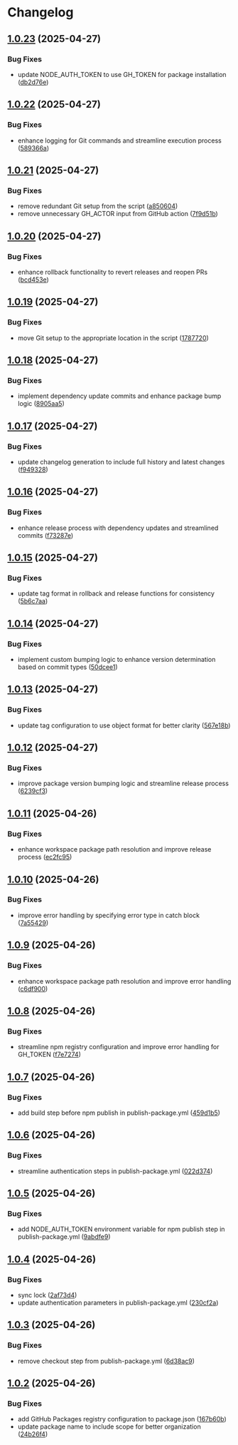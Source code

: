 # Changelog

## [1.0.23](https://github.com/exile-watch/voidstone/compare/v1.0.22...v1.0.23) (2025-04-27)


### Bug Fixes

* update NODE_AUTH_TOKEN to use GH_TOKEN for package installation ([db2d76e](https://github.com/exile-watch/voidstone/commit/db2d76e34bd75deda0779359851c2494c59c2879))

## [1.0.22](https://github.com/exile-watch/voidstone/compare/v1.0.21...v1.0.22) (2025-04-27)


### Bug Fixes

* enhance logging for Git commands and streamline execution process ([589366a](https://github.com/exile-watch/voidstone/commit/589366ab6f7632ffa02bf0301548547a7c396e95))

## [1.0.21](https://github.com/exile-watch/voidstone/compare/v1.0.20...v1.0.21) (2025-04-27)


### Bug Fixes

* remove redundant Git setup from the script ([a850604](https://github.com/exile-watch/voidstone/commit/a8506047f15c8fc127023f1ddda383e1b42b86a9))
* remove unnecessary GH_ACTOR input from GitHub action ([7f9d51b](https://github.com/exile-watch/voidstone/commit/7f9d51bf63e0227c2bc88f1fc412f6b38a6e86ad))

## [1.0.20](https://github.com/exile-watch/voidstone/compare/v1.0.19...v1.0.20) (2025-04-27)


### Bug Fixes

* enhance rollback functionality to revert releases and reopen PRs ([bcd453e](https://github.com/exile-watch/voidstone/commit/bcd453ecf7f7569c761c80f44fc2bfcfb0bf2e9d))

## [1.0.19](https://github.com/exile-watch/voidstone/compare/v1.0.18...v1.0.19) (2025-04-27)


### Bug Fixes

* move Git setup to the appropriate location in the script ([1787720](https://github.com/exile-watch/voidstone/commit/1787720fc068affd81f5eee3af9c16f1dc5682fe))

## [1.0.18](https://github.com/exile-watch/voidstone/compare/v1.0.17...v1.0.18) (2025-04-27)


### Bug Fixes

* implement dependency update commits and enhance package bump logic ([8905aa5](https://github.com/exile-watch/voidstone/commit/8905aa5e246510dd0421d66bff4df106789ed721))

## [1.0.17](https://github.com/exile-watch/voidstone/compare/v1.0.16...v1.0.17) (2025-04-27)


### Bug Fixes

* update changelog generation to include full history and latest changes ([f949328](https://github.com/exile-watch/voidstone/commit/f94932855a7c75a527eb920fe78e303e5f46cb1b))

## [1.0.16](https://github.com/exile-watch/voidstone/compare/v1.0.15...v1.0.16) (2025-04-27)


### Bug Fixes

* enhance release process with dependency updates and streamlined commits ([f73287e](https://github.com/exile-watch/voidstone/commit/f73287e84e2c3e6c3d332548c415c5081ffd9ae7))

## [1.0.15](https://github.com/exile-watch/voidstone/compare/v1.0.14...v1.0.15) (2025-04-27)


### Bug Fixes

* update tag format in rollback and release functions for consistency ([5b6c7aa](https://github.com/exile-watch/voidstone/commit/5b6c7aaaef0274986945633e057f4cb6b23539b5))

## [1.0.14](https://github.com/exile-watch/voidstone/compare/v1.0.13...v1.0.14) (2025-04-27)


### Bug Fixes

* implement custom bumping logic to enhance version determination based on commit types ([50dcee1](https://github.com/exile-watch/voidstone/commit/50dcee1791877a90244ae8b94c35693c9fbb7e57))

## [1.0.13](https://github.com/exile-watch/voidstone/compare/v1.0.12...v1.0.13) (2025-04-27)


### Bug Fixes

* update tag configuration to use object format for better clarity ([567e18b](https://github.com/exile-watch/voidstone/commit/567e18bec32b8cff41e5bedaea71945b7f403a0d))

## [1.0.12](https://github.com/exile-watch/voidstone/compare/v1.0.11...v1.0.12) (2025-04-27)


### Bug Fixes

* improve package version bumping logic and streamline release process ([6239cf3](https://github.com/exile-watch/voidstone/commit/6239cf351db31119b5c8092632952e0c6c45a827))

## [1.0.11](https://github.com/exile-watch/voidstone/compare/v1.0.10...v1.0.11) (2025-04-26)


### Bug Fixes

* enhance workspace package path resolution and improve release process ([ec2fc95](https://github.com/exile-watch/voidstone/commit/ec2fc95f7acf77a1704085d625f253943b1c7e4b))

## [1.0.10](https://github.com/exile-watch/voidstone/compare/v1.0.9...v1.0.10) (2025-04-26)


### Bug Fixes

* improve error handling by specifying error type in catch block ([7a55429](https://github.com/exile-watch/voidstone/commit/7a5542952f62cb04ccffec7d11678f6d55fdada8))

## [1.0.9](https://github.com/exile-watch/voidstone/compare/v1.0.8...v1.0.9) (2025-04-26)


### Bug Fixes

* enhance workspace package path resolution and improve error handling ([c6df900](https://github.com/exile-watch/voidstone/commit/c6df900a9192e7dc7c0af643980f79dc59419cca))

## [1.0.8](https://github.com/exile-watch/voidstone/compare/v1.0.7...v1.0.8) (2025-04-26)


### Bug Fixes

* streamline npm registry configuration and improve error handling for GH_TOKEN ([f7e7274](https://github.com/exile-watch/voidstone/commit/f7e72741b77b0f5690f5604fadf6185905c33f8f))

## [1.0.7](https://github.com/exile-watch/voidstone/compare/v1.0.6...v1.0.7) (2025-04-26)


### Bug Fixes

* add build step before npm publish in publish-package.yml ([459d1b5](https://github.com/exile-watch/voidstone/commit/459d1b500ae5b04cf6edbe68403ecf401b795480))

## [1.0.6](https://github.com/exile-watch/voidstone/compare/v1.0.5...v1.0.6) (2025-04-26)


### Bug Fixes

* streamline authentication steps in publish-package.yml ([022d374](https://github.com/exile-watch/voidstone/commit/022d374267c3deebe392c6ea8f6a9159ff87371f))

## [1.0.5](https://github.com/exile-watch/voidstone/compare/v1.0.4...v1.0.5) (2025-04-26)


### Bug Fixes

* add NODE_AUTH_TOKEN environment variable for npm publish step in publish-package.yml ([9abdfe9](https://github.com/exile-watch/voidstone/commit/9abdfe9b197247bbd19c71a251b30a433c62b4fc))

## [1.0.4](https://github.com/exile-watch/voidstone/compare/v1.0.3...v1.0.4) (2025-04-26)


### Bug Fixes

* sync lock ([2af73d4](https://github.com/exile-watch/voidstone/commit/2af73d4fa613289c7b0998e6d8b46b4d0c1ccdb6))
* update authentication parameters in publish-package.yml ([230cf2a](https://github.com/exile-watch/voidstone/commit/230cf2a6a20b10adaf8bfddc4c01cbd3db250cbc))

## [1.0.3](https://github.com/exile-watch/voidstone/compare/v1.0.2...v1.0.3) (2025-04-26)


### Bug Fixes

* remove checkout step from publish-package.yml ([6d38ac9](https://github.com/exile-watch/voidstone/commit/6d38ac9093e7812504ae84f558fb2e1bed8d9ac0))

## [1.0.2](https://github.com/exile-watch/voidstone/compare/v1.0.1...v1.0.2) (2025-04-26)


### Bug Fixes

* add GitHub Packages registry configuration to package.json ([167b60b](https://github.com/exile-watch/voidstone/commit/167b60ba31154391d2c43b02290a0d4446782134))
* update package name to include scope for better organization ([24b26f4](https://github.com/exile-watch/voidstone/commit/24b26f4928863a4515a5105fc618ed513cf5640a))
